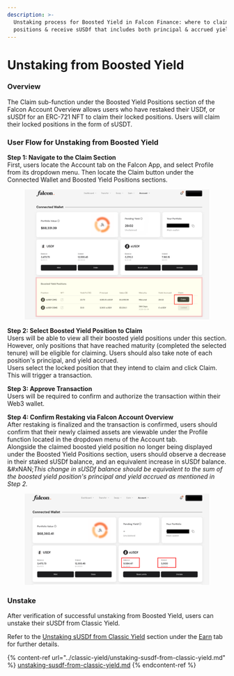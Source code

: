 ```yaml
---
description: >-
  Unstaking process for Boosted Yield in Falcon Finance: where to claim matured
  positions & receive sUSDf that includes both principal & accrued yield.
---
```


# Unstaking from Boosted Yield

### **Overview**

The Claim sub-function under the Boosted Yield Positions section of the Falcon Account Overview allows users who have restaked their USDf, or sUSDf for an ERC-721 NFT to claim their locked positions. Users will claim their locked positions in the form of sUSDT.

### **User Flow for Unstaking from Boosted Yield**

**Step 1: Navigate to the Claim Section**\
First, users locate the Account tab on the Falcon App, and select Profile from its dropdown menu. Then locate the Claim button under the Connected Wallet and Boosted Yield Positions sections.

<figure><img src="../../../../.gitbook/assets/Untitled design (46).png" alt="" width="563"><figcaption></figcaption></figure>

**Step 2: Select Boosted Yield Position to Claim**\
Users will be able to view all their boosted yield positions under this section. However, only positions that have reached maturity (completed the selected tenure) will be eligible for claiming. Users should also take note of each position's principal, and yield accrued.\
Users select the locked position that they intend to claim and click Claim. This will trigger a transaction.

**Step 3: Approve Transaction**\
Users will be required to confirm and authorize the transaction within their Web3 wallet.

**Step 4: Confirm Restaking via Falcon Account Overview**\
After restaking is finalized and the transaction is confirmed, users should confirm that their newly claimed assets are viewable under the Profile function located in the dropdown menu of the Account tab. \
Alongside the claimed boosted yield position no longer being displayed under the Boosted Yield Positions section, users should observe a decrease in their staked sUSDf balance, and an equivalent increase in sUSDf balance.\
&#xNAN;_&#x54;his change in sUSDf balance should be equivalent to the sum of the boosted yield position's principal and yield accrued as mentioned in Step 2._

<figure><img src="../../../../.gitbook/assets/image (51).png" alt="" width="563"><figcaption></figcaption></figure>

### Unstake

After verification of successful unstaking from Boosted Yield, users can unstake their sUSDf from Classic Yield.

Refer to the [Unstaking sUSDf from Classic Yield](../classic-yield/unstaking-susdf-from-classic-yield.md) section under the [Earn](../) tab for further details.

{% content-ref url="../classic-yield/unstaking-susdf-from-classic-yield.md" %}
[unstaking-susdf-from-classic-yield.md](../classic-yield/unstaking-susdf-from-classic-yield.md)
{% endcontent-ref %}

